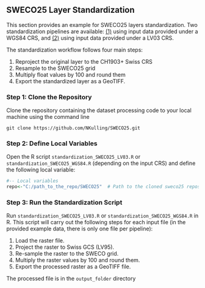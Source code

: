 ## SWECO25 Layer Standardization

This section provides an example for SWECO25 layers standardization. Two standardization pipelines are available: [(1)](https://github.com/NKulling/SWECO25/blob/main/layer_standardization_example/standardization_SWECO25_WGS84.R) using input data provided under a WGS84 CRS, and [(2)](https://github.com/NKulling/SWECO25/blob/main/layer_standardization_example/standardization_SWECO25_LV03.R) using input data provided under a LV03 CRS.

The standardization workflow follows four main steps:

1) Reproject the original layer to the CH1903+ Swiss CRS 
2) Resample to the SWECO25 grid 
3) Multiply float values by 100 and round them
4) Export the standardized layer as a GeoTIFF.

### Step 1: Clone the Repository

Clone the repository containing the dataset processing code to your local machine using the command line

```console
git clone https://github.com/NKulling/SWECO25.git
```

### Step 2: Define Local Variables

Open the R script `standardization_SWECO25_LV03.R` or `standardization_SWECO25_WGS84.R` (depending on the input CRS) and define the following local variable:

```R
#-- Local variables
repo<-"C:/path_to_the_repo/SWECO25"  # Path to the cloned sweco25 repository
```

### Step 3: Run the Standardization Script

Run `standardization_SWECO25_LV03.R` or `standardization_SWECO25_WGS84.R` in R. This script will carry out the following steps for each input file (in the provided example data, there is only one file per pipeline):

1) Load the raster file.
2) Project the raster to Swiss GCS (LV95).
3) Re-sample the raster to the SWECO grid.
4) Multiply the raster values by 100 and round them.
5) Export the processed raster as a GeoTIFF file.

The processed file is in the `output_folder` directory
